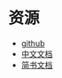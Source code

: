 # 资源
- [github](https://github.com/axios/axios)
- [中文文档](https://www.axios-http.cn/)
- [简书文档](http://www.jianshu.com/p/df464b26ae58)